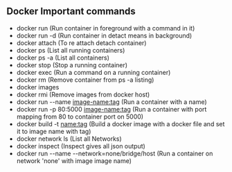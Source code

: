 ## Docker Important commands
- docker run <image-name> <command to run on initialization> (Run container in foreground with a command in it)
- docker run -d <image-name> (Run container in detact means in background)
- docker attach <conatiner-id> (To re attach detach container)
- docker ps (List all running containers)
- docker ps -a (List all containers)
- docker stop <container-id> (Stop a running container)
- docker exec <container-id> <command> (Run a command on a running container)
- docker rm <container-id> (Remove container from ps -a listing)
- docker images
- docker rmi <container-id> (Remove images from docker host)
- docker run --name <container-name> <image-name:tag> (Run a container with a name)
- docker run -p 80:5000 <image-name:tag> (Run a container with port mapping from 80 to container port on 5000)
- docker build <docker-file> -t <name:tag> (Build a docker image with a docker file and set it to image name with tag)
- docker network ls (List all Networks)
- docker inspect <container-id> (Inspect gives all json output)
- docker run --name <container-name> --network=none/bridge/host <image-name> (Run a container on network 'none' with image image name)
 
